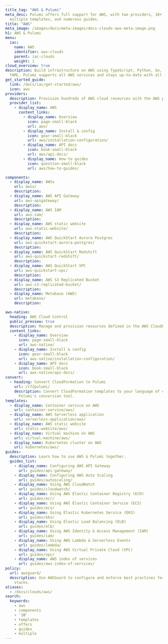 ```yaml
---
title_tag: "AWS & Pulumi"
meta_desc: Pulumi offers full support for AWS, with two providers, 10+ components,
  multiple templates, and numerous guides.
title: "AWS"
meta_image: /images/docs/meta-images/docs-clouds-aws-meta-image.png
h1: AWS & Pulumi
menu:
  iac:
    name: AWS
    identifier: aws-clouds
    parent: iac-clouds
    weight: 1
cloud_overview: true
description: Build infrastructure on AWS using TypeScript, Python, Go, C#, Java or
  YAML. Pulumi supports all AWS services and stays up-to-date with all AWS features.
get_started_guide:
  link: /docs/iac/get-started/aws/
  icon: aws
providers:
  description: Provision hundreds of AWS cloud resources with the AWS provider.
  provider_list:
    - display_name: AWS
      content_links:
        - display_name: Overview
          icon: page-small-black
          url: aws/
        - display_name: Install & config
          icon: gear-small-black
          url: aws/installation-configuration/
        - display_name: API docs
          icon: book-small-black
          url: aws/api-docs/
        - display_name: How-to guides
          icon: question-small-black
          url: aws/how-to-guides/

components:
  - display_name: AWSx
    url: awsx/
    description:
  - display_name: AWS API Gateway
    url: aws-apigateway/
    description:
  - display_name: AWS IAM
    url: aws-iam/
    description:
  - display_name: AWS static website
    url: aws-static-website/
    description:
  - display_name: AWS QuickStart Aurora Postgres
    url: aws-quickstart-aurora-postgres/
    description:
  - display_name: AWS QuickStart Redshift
    url: aws-quickstart-redshift/
    description:
  - display_name: AWS QuickStart VPC
    url: aws-quickstart-vpc/
    description:
  - display_name: AWS S3 Replicated Bucket
    url: aws-s3-replicated-bucket/
    description:
  - display_name: Metabase (AWS)
    url: metabase/
    description:

aws-native:
  heading: AWS Cloud Control
  public_preview: true
  description: Manage and provision resources defined in the AWS CloudFormation Registry.
  content_links:
    - display_name: Overview
      icon: page-small-black
      url: aws-native/
    - display_name: Install & config
      icon: gear-small-black
      url: aws-native/installation-configuration/
    - display_name: API docs
      icon: book-small-black
      url: aws-native/api-docs/
convert:
  - heading: Convert CloudFormation to Pulumi
    url: /cf2pulumi/
    description: Convert CloudFormation templates to your language of choice with
      Pulumi's conversion tool.
templates:
  - display_name: Container service on AWS
    url: container-service/aws/
  - display_name: AWS Serverless application
    url: serverless-application/aws/
  - display_name: AWS static website
    url: static-website/aws/
  - display_name: Virtual machine on AWS
    url: virtual-machine/aws/
  - display_name: Kubernetes cluster on AWS
    url: kubernetes/aws/
guides:
  description: Learn how to use AWS & Pulumi together.
  guides_list:
    - display_name: Configuring AWS API Gateway
      url: guides/api-gateway/
    - display_name: Configuring AWS Auto Scaling
      url: guides/autoscaling/
    - display_name: Using AWS CloudWatch
      url: guides/cloudwatch/
    - display_name: Using AWS Elastic Container Registry (ECR)
      url: guides/ecr/
    - display_name: Using AWS Elastic Container Service (ECS)
      url: guides/ecs/
    - display_name: Using Elastic Kubernetes Service (EKS)
      url: guides/eks/
    - display_name: Using Elastic Load Balancing (ELB)
      url: guides/elb/
    - display_name: Using AWS Identity & Access Management (IAM)
      url: guides/iam/
    - display_name: Using AWS Lambda & Serverless Events
      url: guides/lambda/
    - display_name: Using AWS Virtual Private Cloud (VPC)
      url: guides/vpc/
    - display_name: AWS index of services
      url: guides/aws-index-of-services/
policy:
  url: awsguard/
  description: Use AWSGuard to configure and enforce best practices for your Pulumi
    stacks.
aliases:
  - /docs/clouds/aws/
search:
  keywords:
    - aws
    - components
    - '10'
    - templates
    - offers
    - guides
    - multiple
---
```



